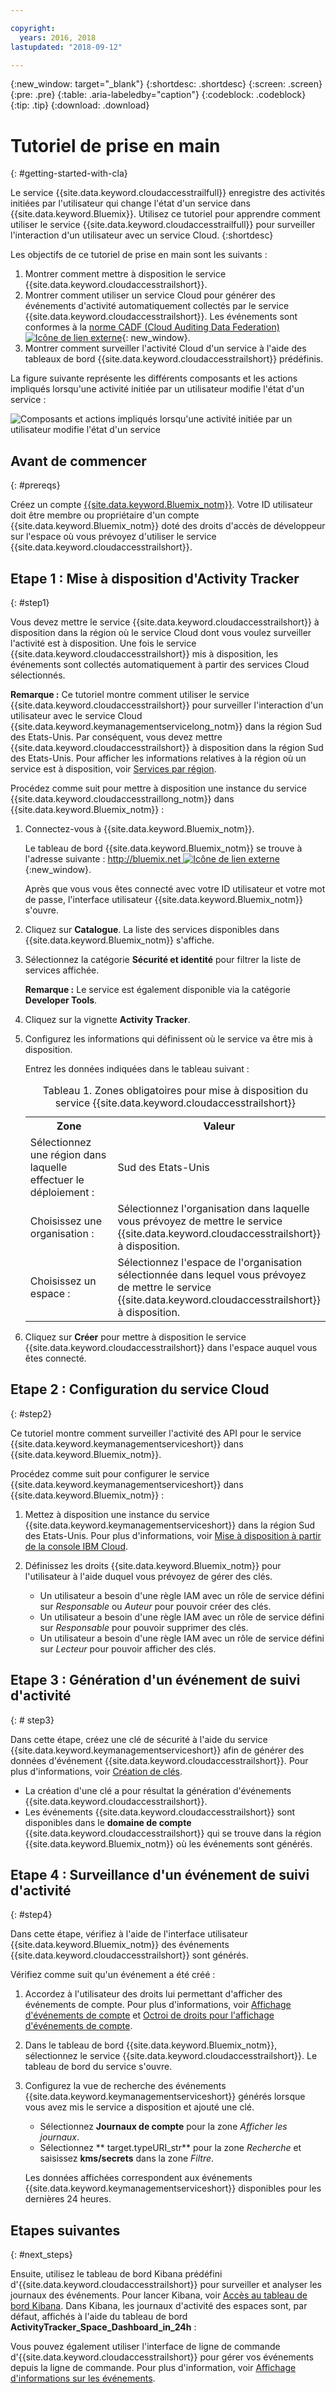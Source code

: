 ```yaml
---

copyright:
  years: 2016, 2018
lastupdated: "2018-09-12"

---
```


{:new_window: target="_blank"}
{:shortdesc: .shortdesc}
{:screen: .screen}
{:pre: .pre}
{:table: .aria-labeledby="caption"}
{:codeblock: .codeblock}
{:tip: .tip}
{:download: .download}


# Tutoriel de prise en main
{: #getting-started-with-cla}

Le service {{site.data.keyword.cloudaccesstrailfull}} enregistre des activités initiées par l'utilisateur qui change l'état d'un service dans {{site.data.keyword.Bluemix}}. Utilisez ce tutoriel pour apprendre comment utiliser le service {{site.data.keyword.cloudaccesstrailfull}} pour surveiller l'interaction d'un utilisateur avec un service Cloud. 
{:shortdesc}

Les objectifs de ce tutoriel de prise en main sont les suivants :

1. Montrer comment mettre à disposition le service {{site.data.keyword.cloudaccesstrailshort}}.
2. Montrer comment utiliser un service Cloud pour générer des événements d'activité automatiquement collectés par le service {{site.data.keyword.cloudaccesstrailshort}}. Les événements sont conformes à la [norme CADF (Cloud Auditing Data Federation) ![Icône de lien externe](../../icons/launch-glyph.svg "Icône de lien externe")](https://www.dmtf.org/sites/default/files/standards/documents/DSP0262_1.0.0.pdf){: new_window}. 
3. Montrer comment surveiller l'activité Cloud d'un service à l'aide des tableaux de bord {{site.data.keyword.cloudaccesstrailshort}} prédéfinis.

La figure suivante représente les différents composants et les actions impliqués lorsqu'une activité initiée par un utilisateur modifie l'état d'un service :

![Composants et actions impliqués lorsqu'une activité initiée par un utilisateur modifie l'état d'un service](images/AT_f1.png "Composants et actions impliqués lorsqu'une activité initiée par un utilisateur modifie l'état d'un service")



## Avant de commencer
{: #prereqs}

Créez un compte [{{site.data.keyword.Bluemix_notm}}](https://console.bluemix.net/registration/). Votre ID utilisateur doit être membre ou propriétaire d'un compte {{site.data.keyword.Bluemix_notm}} doté des droits d'accès de développeur sur l'espace où vous prévoyez d'utiliser le service {{site.data.keyword.cloudaccesstrailshort}}.


## Etape 1 : Mise à disposition d'Activity Tracker
{: #step1}

Vous devez mettre le service {{site.data.keyword.cloudaccesstrailshort}} à disposition dans la région où le service Cloud dont vous voulez surveiller l'activité est à disposition. Une fois le service {{site.data.keyword.cloudaccesstrailshort}} mis à disposition, les événements sont collectés automatiquement à partir des services Cloud sélectionnés.  

**Remarque :** Ce tutoriel montre comment utiliser le service {{site.data.keyword.cloudaccesstrailshort}} pour surveiller l'interaction d'un utilisateur avec le service Cloud {{site.data.keyword.keymanagementservicelong_notm}} dans la région Sud des Etats-Unis. Par conséquent, vous devez mettre {{site.data.keyword.cloudaccesstrailshort}} à disposition dans la région Sud des Etats-Unis. Pour afficher les informations relatives à la région où un service est à disposition, voir [Services par région](/docs/resources/services_region.html#services_region).

Procédez comme suit pour mettre à disposition une instance du service {{site.data.keyword.cloudaccesstraillong_notm}} dans {{site.data.keyword.Bluemix_notm}} :

1. Connectez-vous à {{site.data.keyword.Bluemix_notm}}.

    Le tableau de bord {{site.data.keyword.Bluemix_notm}} se trouve à l'adresse suivante : [http://bluemix.net ![Icône de lien externe](../../icons/launch-glyph.svg "Icône de lien externe")](http://bluemix.net){:new_window}.
    
	Après que vous vous êtes connecté avec votre ID utilisateur et votre mot de passe, l'interface utilisateur {{site.data.keyword.Bluemix_notm}} s'ouvre.

2. Cliquez sur **Catalogue**. La liste des services disponibles dans {{site.data.keyword.Bluemix_notm}} s'affiche.

3. Sélectionnez la catégorie **Sécurité et identité** pour filtrer la liste de services affichée.

    **Remarque :** Le service est également disponible via la catégorie **Developer Tools**. 

4. Cliquez sur la vignette **Activity Tracker**. 

5. Configurez les informations qui définissent où le service va être mis à disposition. 

    Entrez les données indiquées dans le tableau suivant : 

    <table>
	  <caption>Tableau 1. Zones obligatoires pour mise à disposition du service {{site.data.keyword.cloudaccesstrailshort}}</caption>
	  <tr>
	    <th width="50%">Zone</th>
		<th width="50%">Valeur</th>
	  </tr>
	  <tr>
	    <td>Sélectionnez une région dans laquelle effectuer le déploiement :</td>
		<td>Sud des Etats-Unis</td>
	  </tr>
	  <tr>
	    <td>Choisissez une organisation :</td>
		<td>Sélectionnez l'organisation dans laquelle vous prévoyez de mettre le service {{site.data.keyword.cloudaccesstrailshort}} à disposition. </td>
	  </tr>
	  <tr>
	    <td>Choisissez un espace :</td>
		<td>Sélectionnez l'espace de l'organisation sélectionnée dans lequel vous prévoyez de mettre le service {{site.data.keyword.cloudaccesstrailshort}} à disposition. </td>
	  </tr>
	</table>

6. Cliquez sur **Créer** pour mettre à disposition le service {{site.data.keyword.cloudaccesstrailshort}} dans l'espace auquel vous êtes connecté. 
   

## Etape 2 : Configuration du service Cloud  
{: #step2}

Ce tutoriel montre comment surveiller l'activité des API pour le service {{site.data.keyword.keymanagementserviceshort}} dans {{site.data.keyword.Bluemix_notm}}. 

Procédez comme suit pour configurer le service {{site.data.keyword.keymanagementserviceshort}} dans {{site.data.keyword.Bluemix_notm}} :

1. Mettez à disposition une instance du service {{site.data.keyword.keymanagementserviceshort}} dans la région Sud des Etats-Unis. Pour plus d'informations, voir [Mise à disposition à partir de la console IBM Cloud](/docs/services/key-protect/provision.html#provision). 

2. Définissez les droits {{site.data.keyword.Bluemix_notm}} pour l'utilisateur à l'aide duquel vous prévoyez de gérer des clés.  

    * Un utilisateur a besoin d'une règle IAM avec un rôle de service défini sur *Responsable* ou *Auteur* pour pouvoir créer des clés. 
	* Un utilisateur a besoin d'une règle IAM avec un rôle de service défini sur *Responsable* pour pouvoir supprimer des clés. 
	* Un utilisateur a besoin d'une règle IAM avec un rôle de service défini sur *Lecteur* pour pouvoir afficher des clés.  


## Etape 3 : Génération d'un événement de suivi d'activité
{: # step3}

Dans cette étape, créez une clé de sécurité à l'aide du service {{site.data.keyword.keymanagementserviceshort}} afin de générer des données d'événement {{site.data.keyword.cloudaccesstrailshort}}. Pour plus d'informations, voir [Création de clés](/docs/services/key-protect/create-standard-keys.html#create-standard-keys). 

* La création d'une clé a pour résultat la génération d'événements {{site.data.keyword.cloudaccesstrailshort}}.
* Les événements {{site.data.keyword.cloudaccesstrailshort}} sont disponibles dans le **domaine de compte** {{site.data.keyword.cloudaccesstrailshort}} qui se trouve dans la région {{site.data.keyword.Bluemix_notm}} où les événements sont générés. 

## Etape 4 : Surveillance d'un événement de suivi d'activité
{: #step4}

Dans cette étape, vérifiez à l'aide de l'interface utilisateur {{site.data.keyword.Bluemix_notm}} des événements {{site.data.keyword.cloudaccesstrailshort}} sont générés.

Vérifiez comme suit qu'un événement a été créé :

1. Accordez à l'utilisateur des droits lui permettant d'afficher des événements de compte. Pour plus d'informations, voir [Affichage d'événements de compte](/docs/services/cloud-activity-tracker/how-to/manage-events-ui/viewing_events.html#account_events) et
[Octroi de droits pour l'affichage d'événements de compte](/docs/services/cloud-activity-tracker/how-to/grant_permissions.html#grant_acc_events).

2. Dans le tableau de bord {{site.data.keyword.Bluemix_notm}}, sélectionnez le service {{site.data.keyword.cloudaccesstrailshort}}. Le tableau de bord du service s'ouvre.

3. Configurez la vue de recherche des événements {{site.data.keyword.keymanagementserviceshort}} générés lorsque vous avez mis le service a disposition et ajouté une clé.

    * Sélectionnez **Journaux de compte** pour la zone *Afficher les journaux*.
    * Sélectionnez ** target.typeURI_str** pour la zone *Recherche* et saisissez **kms/secrets** dans la zone *Filtre*. 
	
    Les données affichées correspondent aux événements {{site.data.keyword.keymanagementserviceshort}} disponibles pour les dernières 24 heures. 
	


## Etapes suivantes
{: #next_steps}

Ensuite, utilisez le tableau de bord Kibana prédéfini d'{{site.data.keyword.cloudaccesstrailshort}} pour surveiller et analyser les journaux des événements. Pour lancer Kibana, voir [Accès au tableau de bord Kibana](/docs/services/cloud-activity-tracker/how-to/manage-events-ui/launch_kibana.html#launch_kibana). Dans Kibana, les journaux d'activité des espaces sont, par défaut, affichés à l'aide du tableau de bord **ActivityTracker_Space_Dashboard_in_24h** :

Vous pouvez également utiliser l'interface de ligne de commande d'{{site.data.keyword.cloudaccesstrailshort}} pour gérer vos événements depuis la ligne de commande. Pour plus d'information, voir [Affichage d'informations sur les événements](/docs/services/cloud-activity-tracker/how-to/viewing_event_information.html#viewing_event_status).




